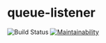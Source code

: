 # queue-listener
![Build Status](https://travis-ci.org/const-z/queue-listener.svg?branch=master)
[![Maintainability](https://api.codeclimate.com/v1/badges/0ba043f36d23f715ee36/maintainability)](https://codeclimate.com/github/const-z/queue-listener/maintainability)
